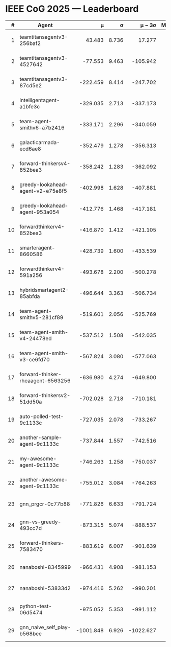 # IEEE CoG 2025 — Leaderboard

| # | Agent | μ | σ | μ − 3σ | Matches | Updated |
|---:|---|---:|---:|---:|---:|---|
| 1 | teamtitansagentv3-256baf2 | 43.483 | 8.736 | 17.277 | 20256 | 2025-08-24 20:16 |
| 2 | teamtitansagentv3-4527642 | -77.553 | 9.463 | -105.942 | 19970 | 2025-08-24 20:16 |
| 3 | teamtitansagentv3-87cd5e2 | -222.459 | 8.414 | -247.702 | 20966 | 2025-08-24 20:16 |
| 4 | intelligentagent-a1bfe3c | -329.035 | 2.713 | -337.173 | 16748 | 2025-08-24 20:16 |
| 5 | team-agent-smithv6-a7b2416 | -333.171 | 2.296 | -340.059 | 19860 | 2025-08-24 20:16 |
| 6 | galacticarmada-ecd6ae8 | -352.479 | 1.278 | -356.313 | 18600 | 2025-08-24 20:16 |
| 7 | forward-thinkersv4-852bea3 | -358.242 | 1.283 | -362.092 | 15943 | 2025-08-24 20:16 |
| 8 | greedy-lookahead-agent-v2-e75e8f5 | -402.998 | 1.628 | -407.881 | 20300 | 2025-08-24 20:16 |
| 9 | greedy-lookahead-agent-953a054 | -412.776 | 1.468 | -417.181 | 18340 | 2025-08-24 20:16 |
| 10 | forwardthinkerv4-852bea3 | -416.870 | 1.412 | -421.105 | 16597 | 2025-08-24 20:16 |
| 11 | smarteragent-8660586 | -428.739 | 1.600 | -433.539 | 16632 | 2025-08-24 20:16 |
| 12 | forwardthinkerv4-591a256 | -493.678 | 2.200 | -500.278 | 16321 | 2025-08-24 20:16 |
| 13 | hybridsmartagent2-85abfda | -496.644 | 3.363 | -506.734 | 16459 | 2025-08-24 20:16 |
| 14 | team-agent-smithv5-281cf89 | -519.601 | 2.056 | -525.769 | 19120 | 2025-08-24 20:16 |
| 15 | team-agent-smith-v4-24478ed | -537.512 | 1.508 | -542.035 | 20036 | 2025-08-24 20:16 |
| 16 | team-agent-smith-v3-ce6fd70 | -567.824 | 3.080 | -577.063 | 20516 | 2025-08-24 20:16 |
| 17 | forward-thinker-rheaagent-6563256 | -636.980 | 4.274 | -649.800 | 18598 | 2025-08-24 20:16 |
| 18 | forward-thinkersv2-51dd50a | -702.028 | 2.718 | -710.181 | 19258 | 2025-08-24 20:16 |
| 19 | auto-polled-test-9c1133c | -727.035 | 2.078 | -733.267 | 20360 | 2025-08-24 20:16 |
| 20 | another-sample-agent-9c1133c | -737.844 | 1.557 | -742.516 | 19860 | 2025-08-24 20:16 |
| 21 | my-awesome-agent-9c1133c | -746.263 | 1.258 | -750.037 | 19960 | 2025-08-24 20:16 |
| 22 | another-awesome-agent-9c1133c | -755.012 | 3.084 | -764.263 | 21160 | 2025-08-24 20:16 |
| 23 | gnn_prgcr-0c77b88 | -771.826 | 6.633 | -791.724 | 17480 | 2025-08-24 20:16 |
| 24 | gnn-vs-greedy-493cc7d | -873.315 | 5.074 | -888.537 | 15480 | 2025-08-24 20:16 |
| 25 | forward-thinkers-7583470 | -883.619 | 6.007 | -901.639 | 18240 | 2025-08-24 20:16 |
| 26 | nanaboshi-8345999 | -966.431 | 4.908 | -981.153 | 16110 | 2025-08-24 20:16 |
| 27 | nanaboshi-53833d2 | -974.416 | 5.262 | -990.201 | 15440 | 2025-08-24 20:16 |
| 28 | python-test-06d5474 | -975.052 | 5.353 | -991.112 | 15850 | 2025-08-24 20:16 |
| 29 | gnn_naive_self_play-b568bee | -1001.848 | 6.926 | -1022.627 | 15860 | 2025-08-24 20:16 |
